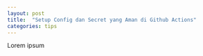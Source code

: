```yaml
---
layout: post
title:  "Setup Config dan Secret yang Aman di Github Actions"
categories: tips
---
```

Lorem ipsum